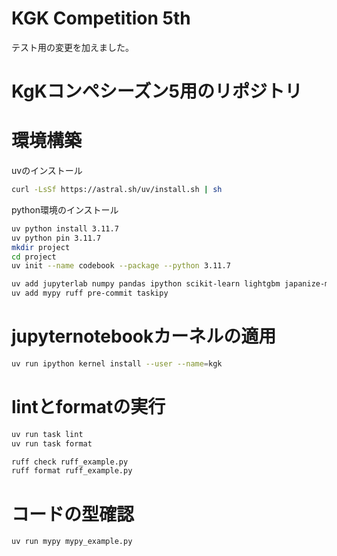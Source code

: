 # KGK Competition 5th

テスト用の変更を加えました。

# KgKコンペシーズン5用のリポジトリ


# 環境構築
uvのインストール
```bash
curl -LsSf https://astral.sh/uv/install.sh | sh
```

python環境のインストール
```bash
uv python install 3.11.7
uv python pin 3.11.7
mkdir project
cd project
uv init --name codebook --package --python 3.11.7
```

```bash
uv add jupyterlab numpy pandas ipython scikit-learn lightgbm japanize-matplotlib seaborn wandb
uv add mypy ruff pre-commit taskipy
```

# jupyternotebookカーネルの適用

```bash
uv run ipython kernel install --user --name=kgk
```


# lintとformatの実行
```bash
uv run task lint
uv run task format
```

```bash
ruff check ruff_example.py
ruff format ruff_example.py
```

# コードの型確認
```bash
uv run mypy mypy_example.py
```